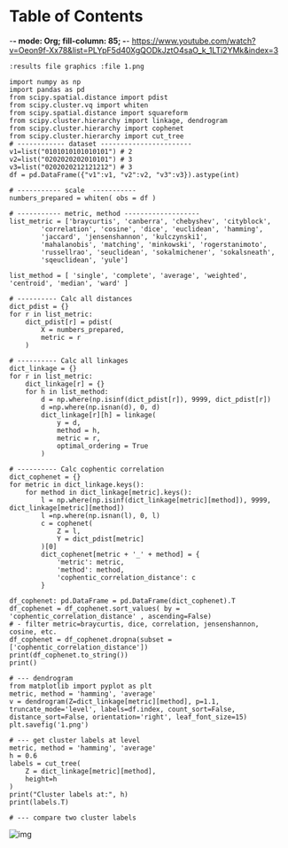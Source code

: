 
# Table of Contents



-**- mode: Org; fill-column: 85; -**-
<https://www.youtube.com/watch?v=Oeon9f-Xx78&list=PLYpF5d40XgQODkJztO4saO_k_1LTi2YMk&index=3>

    :results file graphics :file 1.png

    import numpy as np
    import pandas as pd
    from scipy.spatial.distance import pdist
    from scipy.cluster.vq import whiten
    from scipy.spatial.distance import squareform
    from scipy.cluster.hierarchy import linkage, dendrogram
    from scipy.cluster.hierarchy import cophenet
    from scipy.cluster.hierarchy import cut_tree
    # ------------ dataset -----------------------
    v1=list("0101010101010101") # 2
    v2=list("0202020202010101") # 3
    v3=list("0202020212121212") # 3
    df = pd.DataFrame({"v1":v1, "v2":v2, "v3":v3}).astype(int)

    # ----------- scale  -----------
    numbers_prepared = whiten( obs = df )

    # ----------- metric, method -------------------
    list_metric = ['braycurtis', 'canberra', 'chebyshev', 'cityblock',
            'correlation', 'cosine', 'dice', 'euclidean', 'hamming',
            'jaccard', 'jensenshannon', 'kulczynski1',
            'mahalanobis', 'matching', 'minkowski', 'rogerstanimoto',
            'russellrao', 'seuclidean', 'sokalmichener', 'sokalsneath',
            'sqeuclidean', 'yule']

    list_method = [ 'single', 'complete', 'average', 'weighted', 'centroid', 'median', 'ward' ]

    # ---------- Calc all distances
    dict_pdist = {}
    for r in list_metric:
        dict_pdist[r] = pdist(
            X = numbers_prepared,
            metric = r
        )

    # ---------- Calc all linkages
    dict_linkage = {}
    for r in list_metric:
        dict_linkage[r] = {}
        for h in list_method:
            d = np.where(np.isinf(dict_pdist[r]), 9999, dict_pdist[r])
            d =np.where(np.isnan(d), 0, d)
            dict_linkage[r][h] = linkage(
                y = d,
                method = h,
                metric = r,
                optimal_ordering = True
            )

    # ---------- Calc cophentic correlation
    dict_cophenet = {}
    for metric in dict_linkage.keys():
        for method in dict_linkage[metric].keys():
            l = np.where(np.isinf(dict_linkage[metric][method]), 9999, dict_linkage[metric][method])
            l =np.where(np.isnan(l), 0, l)
            c = cophenet(
                Z = l,
                Y = dict_pdist[metric]
            )[0]
            dict_cophenet[metric + '_' + method] = {
                'metric': metric,
                'method': method,
                'cophentic_correlation_distance': c
            }

    df_cophenet: pd.DataFrame = pd.DataFrame(dict_cophenet).T
    df_cophenet = df_cophenet.sort_values( by = 'cophentic_correlation_distance' , ascending=False)
    # - filter metric=braycurtis, dice, correlation, jensenshannon, cosine, etc.
    df_cophenet = df_cophenet.dropna(subset = ['cophentic_correlation_distance'])
    print(df_cophenet.to_string())
    print()

    # --- dendrogram
    from matplotlib import pyplot as plt
    metric, method = 'hamming', 'average'
    v = dendrogram(Z=dict_linkage[metric][method], p=1.1, truncate_mode='level', labels=df.index, count_sort=False, distance_sort=False, orientation='right', leaf_font_size=15)
    plt.savefig('1.png')

    # --- get cluster labels at level
    metric, method = 'hamming', 'average'
    h = 0.6
    labels = cut_tree(
        Z = dict_linkage[metric][method],
        height=h
    )
    print("Cluster labels at:", h)
    print(labels.T)

    # --- compare two cluster labels

![img](/home/u/proj_python/1.png "output image for source block above")
